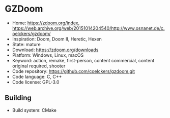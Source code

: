 # GZDoom

- Home: https://zdoom.org/index, https://web.archive.org/web/20151014204540/http://www.osnanet.de/c.oelckers/gzdoom/
- Inspiration: Doom, Doom II, Heretic, Hexen
- State: mature
- Download: https://zdoom.org/downloads
- Platform: Windows, Linux, macOS
- Keyword: action, remake, first-person, content commercial, content original required, shooter
- Code repository: https://github.com/coelckers/gzdoom.git
- Code language: C, C++
- Code license: GPL-3.0

## Building

- Build system: CMake
